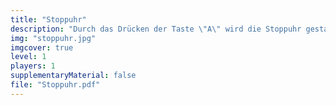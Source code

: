 ```yaml
---
title: "Stoppuhr"
description: "Durch das Drücken der Taste \"A\" wird die Stoppuhr gestartet. Wenn die Taste nochmals gedrückt wird, dann zeigt der micro:bit die vergangene Zeit an."
img: "stoppuhr.jpg"
imgcover: true
level: 1
players: 1
supplementaryMaterial: false
file: "Stoppuhr.pdf"
---
```



